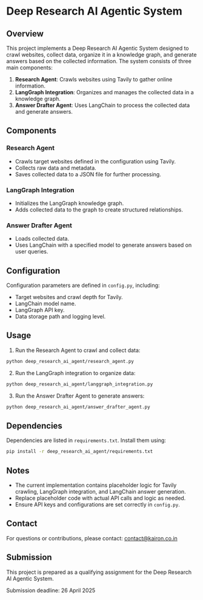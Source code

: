 # Deep Research AI Agentic System

## Overview

This project implements a Deep Research AI Agentic System designed to crawl websites, collect data, organize it in a knowledge graph, and generate answers based on the collected information. The system consists of three main components:

1. **Research Agent**: Crawls websites using Tavily to gather online information.
2. **LangGraph Integration**: Organizes and manages the collected data in a knowledge graph.
3. **Answer Drafter Agent**: Uses LangChain to process the collected data and generate answers.

## Components

### Research Agent

- Crawls target websites defined in the configuration using Tavily.
- Collects raw data and metadata.
- Saves collected data to a JSON file for further processing.

### LangGraph Integration

- Initializes the LangGraph knowledge graph.
- Adds collected data to the graph to create structured relationships.

### Answer Drafter Agent

- Loads collected data.
- Uses LangChain with a specified model to generate answers based on user queries.

## Configuration

Configuration parameters are defined in `config.py`, including:

- Target websites and crawl depth for Tavily.
- LangChain model name.
- LangGraph API key.
- Data storage path and logging level.

## Usage

1. Run the Research Agent to crawl and collect data:

```bash
python deep_research_ai_agent/research_agent.py
```

2. Run the LangGraph integration to organize data:

```bash
python deep_research_ai_agent/langgraph_integration.py
```

3. Run the Answer Drafter Agent to generate answers:

```bash
python deep_research_ai_agent/answer_drafter_agent.py
```

## Dependencies

Dependencies are listed in `requirements.txt`. Install them using:

```bash
pip install -r deep_research_ai_agent/requirements.txt
```

## Notes

- The current implementation contains placeholder logic for Tavily crawling, LangGraph integration, and LangChain answer generation.
- Replace placeholder code with actual API calls and logic as needed.
- Ensure API keys and configurations are set correctly in `config.py`.

## Contact

For questions or contributions, please contact: contact@kairon.co.in

## Submission

This project is prepared as a qualifying assignment for the Deep Research AI Agentic System.

Submission deadline: 26 April 2025
